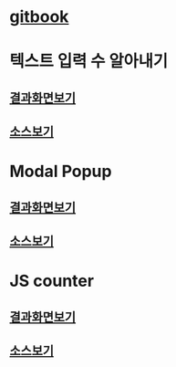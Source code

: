 # [gitbook](https://sonia-1.gitbook.io/js-study/)

# 텍스트 입력 수 알아내기

## [결과화면보기](https://hellosonia.github.io/studyCoP01/ex01-base/sonia-ex01.html)

## [소스보기](https://hellosonia.github.io/studyCoP01/ex01-base/sonia-ex01.js)


# Modal Popup

## [결과화면보기](https://hellosonia.github.io/modalPopup/popup.html)

## [소스보기](https://github.com/helloSonia/helloSonia.github.io/blob/master/modalPopup/js/popup.js)


# JS counter

## [결과화면보기](https://hellosonia.github.io/counter/counter.html)

## [소스보기](https://github.com/helloSonia/helloSonia.github.io/blob/master/counter/js/counter.js)


